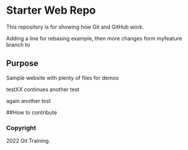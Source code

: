 # Starter Web Repo

This repository is for showing how Git and GitHub work.

Adding a line for rebasing example, then more changes form myfeature branch to

## Purpose

Sample website with plenty of files for demos

testXX continues another
test

again another test

##How to contribute

### Copyright

2022 Git.Training.

